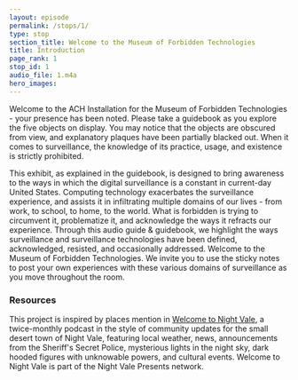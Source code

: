 ```yaml
---
layout: episode
permalink: /stops/1/
type: stop
section_title: Welcome to the Museum of Forbidden Technologies
title: Introduction
page_rank: 1
stop_id: 1
audio_file: 1.m4a
hero_images:
---
```


Welcome to the ACH Installation for the Museum of Forbidden Technologies - your presence has been noted. Please take a guidebook as you explore the five objects on display. You may notice that the objects are obscured from view, and explanatory plaques have been partially blacked out. When it comes to surveillance, the knowledge of its practice, usage, and existence is strictly prohibited.

This exhibit, as explained in the guidebook, is designed to bring awareness to the ways in which the digital surveillance is a constant in current-day United States. Computing technology exacerbates the surveillance experience, and assists it in infiltrating multiple domains of our lives - from work, to school, to home, to the world. What is forbidden is trying to circumvent it, problematize it, and acknowledge the ways it refracts our experience. Through this audio guide & guidebook, we highlight the ways surveillance and surveillance technologies have been defined, acknowledged, resisted, and occasionally addressed. Welcome to the Museum of Forbidden Technologies. We invite you to use the sticky notes to post your own experiences with these various domains of surveillance as you move throughout the room.

### Resources
This project is inspired by places mention in [Welcome to Night Vale](http://www.welcometonightvale.com/), a twice-monthly podcast in the style of community updates for the small desert town of Night Vale, featuring local weather, news, announcements from the Sheriff's Secret Police, mysterious lights in the night sky, dark hooded figures with unknowable powers, and cultural events. Welcome to Night Vale is part of the Night Vale Presents network.
